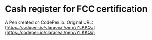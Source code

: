 # Cash register for FCC certification

A Pen created on CodePen.io. Original URL: [https://codepen.io/claradeal/pen/vYLKKQx](https://codepen.io/claradeal/pen/vYLKKQx).


